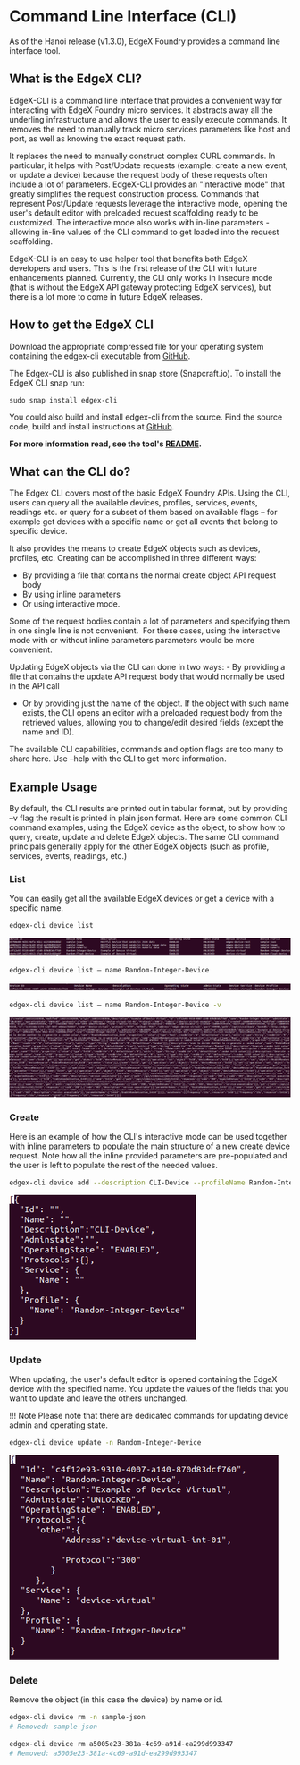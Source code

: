 # Command Line Interface (CLI)

As of the Hanoi release (v1.3.0), EdgeX Foundry provides a command line interface tool.

## What is the EdgeX CLI?

EdgeX-CLI is a command line interface that provides a convenient way for interacting with EdgeX Foundry micro services. It abstracts away all the underling infrastructure and allows the user to easily execute commands. It removes the need to manually track micro services parameters like host and port, as well as knowing the exact request path.

It replaces the need to manually construct complex CURL commands. In particular, it helps with Post/Update requests (example: create a new event, or update a device) because the request body of these requests often include a lot of parameters. EdgeX-CLI provides an "interactive mode" that greatly simplifies the request construction process. Commands that represent Post/Update requests leverage the interactive mode, opening the user's default editor with preloaded request scaffolding ready to be customized. The interactive mode also works with in-line parameters - allowing in-line values of the CLI command to get loaded into the request scaffolding. 

EdgeX-CLI is an easy to use helper tool that benefits both EdgeX developers and users. This is the first release of the CLI with future enhancements planned.  Currently, the CLI only works in insecure mode (that is without the EdgeX API gateway protecting EdgeX services), but there is a lot more to come in future EdgeX releases.

## How to get the EdgeX CLI

Download the appropriate compressed file for your operating system containing the edgex-cli executable from [GitHub](https://github.com/edgexfoundry/edgex-cli/releases).

The Edgex-CLI is also published in snap store (Snapcraft.io). To install the EdgeX CLI snap run:

```
sudo snap install edgex-cli
```

You could also build and install edgex-cli from the source.  Find the source code, build and install instructions at [GitHub](https://github.com/edgexfoundry/edgex-cli).

**For more information read, see the tool's [README](https://github.com/edgexfoundry/edgex-cli/blob/master/README.md).**

## What can the CLI do?

The Edgex CLI covers most of the basic EdgeX Foundry APIs. Using the CLI, users can query all the available devices, profiles, services, events, readings etc. or query for a subset of them based on available flags – for example get devices with a specific name or get all events that belong to specific device.

It also provides the means to create EdgeX objects such as devices, profiles, etc.  Creating can be accomplished in three different ways:  
- By providing a file that contains the normal create object API request body
- By using inline parameters
- Or using interactive mode.

Some of the request bodies contain a lot of parameters and specifying them in one single line is not convenient.  For these cases, using the interactive mode with or without inline parameters parameters would be more convenient.


Updating EdgeX objects via the CLI can done in two ways:
 - By providing a file that contains the update API request body that would normally be used in the API call
 - Or by providing just the name of the object.  If the object with such name exists, the CLI opens an editor with a preloaded request body from the retrieved values, allowing you to change/edit desired fields (except the name and ID). 

The available CLI capabilities, commands and option flags are too many to share here.  Use –help with the CLI to get more information.

## Example Usage

By default, the CLI results are printed out in tabular format, but by providing –v flag the result is printed in plain json format.  Here are some common CLI command examples, using the EdgeX device as the object, to show how to query, create, update and delete EdgeX objects.  The same CLI command principals generally apply for the other EdgeX objects (such as profile, services, events, readings, etc.) 

### List

You can easily get all the available EdgeX devices or get a device with a specific name.

``` bash
edgex-cli device list 
```

![image](device-list.png)

``` bash
edgex-cli device list – name Random-Integer-Device
```

![image](device-list-by-name.png)

``` bash
edgex-cli device list – name Random-Integer-Device -v
```

![image](device-list-json.png)

### Create
Here is an example of how the CLI's interactive mode can be used together with inline parameters to populate the main structure of a new create device request. Note how all the inline provided parameters are pre-populated and the user is left to populate the rest of the needed values. 

``` bash
edgex-cli device add --description CLI-Device --profileName Random-Integer-Device --operatingStatus ENABLED -i      (--interactive)
```

![image](create-device.png)

### Update

When updating, the user's default editor is opened containing the EdgeX device with the specified name. You update the values of the fields that you want to update and leave the others unchanged.

!!! Note
    Please note that there are dedicated commands for updating device admin and operating state. 

``` bash
edgex-cli device update -n Random-Integer-Device
```

![image](update-device.png)

### Delete

Remove the object (in this case the device) by name or id.
``` bash
edgex-cli device rm -n sample-json
# Removed: sample-json
```

``` bash
edgex-cli device rm a5005e23-381a-4c69-a91d-ea299d993347
# Removed: a5005e23-381a-4c69-a91d-ea299d993347 
```
